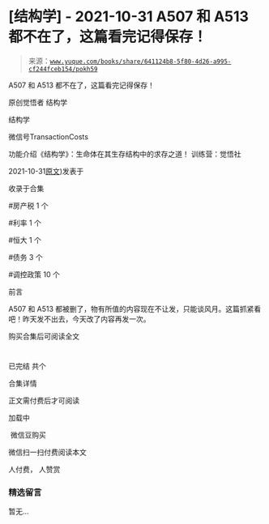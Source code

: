 # [结构学] - 2021-10-31 A507 和 A513 都不在了，这篇看完记得保存！

> 来源：[`www.yuque.com/books/share/641124b8-5f80-4d26-a995-cf244fceb154/pokh59`](https://www.yuque.com/books/share/641124b8-5f80-4d26-a995-cf244fceb154/pokh59)



A507 和 A513 都不在了，这篇看完记得保存！ 

原创觉悟者 结构学 

结构学 

微信号TransactionCosts 

功能介绍《结构学》：生命体在其生存结构中的求存之道！ 训练营：觉悟社 

2021-10-31[原文](https://mp.weixin.qq.com/s?__biz=MzIzMDYwOTM0Mg==&mid=2247486598&idx=1&sn=643ad77a60e4fb7e40dcea6e4585c39a&chksm=e8b19457dfc61d4126c656d773feb6d26d516889077a4f3b8755cf1ee4b0fe2a592b8409dfd8#rd))发表于 

收录于合集 

#房产税 1 个 

#利率 1 个 

#恒大 1 个 

#债务 3 个 

#调控政策 10 个 

前言 

A507 和 A513 都被删了，物有所值的内容现在不让发，只能谈风月。这篇抓紧看吧！昨天发不出去，今天改了内容再发一次。 

购买合集后可阅读全文 

# 

已完结 共个 

合集详情 

正文需付费后才可阅读 

加载中 

 微信豆购买 

微信扫一扫付费阅读本文 

人付费， 人赞赏 

### 精选留言 

暂无...